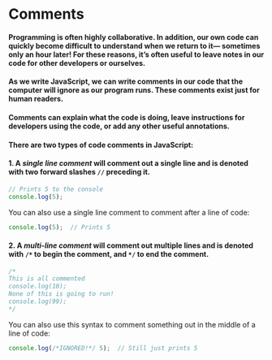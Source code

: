 # **Comments**

#### Programming is often highly collaborative. In addition, our own code can quickly become difficult to understand when we return to it— sometimes only an hour later! For these reasons, it’s often useful to leave notes in our code for other developers or ourselves.

#### As we write JavaScript, we can write comments in our code that the computer will ignore as our program runs. These comments exist just for human readers.

#### Comments can explain what the code is doing, leave instructions for developers using the code, or add any other useful annotations.

#### There are two types of code comments in JavaScript:

#### 1. A *single line comment* will comment out a single line and is denoted with two forward slashes `//` preceding it.
```js
// Prints 5 to the console
console.log(5);
```

You can also use a single line comment to comment after a line of code:
```js
console.log(5);  // Prints 5 
```
#### 2. A *multi-line comment* will comment out multiple lines and is denoted with `/*` to begin the comment, and `*/` to end the comment.
```js
/*
This is all commented 
console.log(10);
None of this is going to run!
console.log(99);
*/
```
You can also use this syntax to comment something out in the middle of a line of code:
```js
console.log(/*IGNORED!*/ 5);  // Still just prints 5 
```